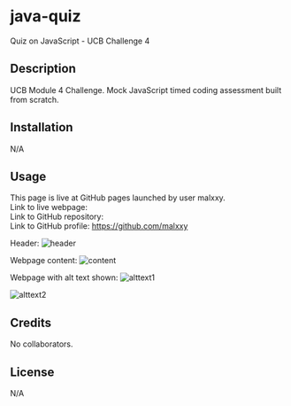 # java-quiz
Quiz on JavaScript - UCB Challenge 4

## Description

UCB Module 4 Challenge. Mock JavaScript timed coding assessment built from scratch. 

## Installation

N/A

## Usage

This page is live at GitHub pages launched by user malxxy.
<br>
Link to live webpage: 
<br>
Link to GitHub repository:
<br>
Link to GitHub profile: https://github.com/malxxy 
<br>

Header:
![header](./assets/images/main-page.png)

Webpage content:
![content](./assets/images/content-page.png)

Webpage with alt text shown:
![alttext1](./assets/images/alt-text-benefits.png)

![alttext2](./assets/images/alt-text-main.png)

## Credits

No collaborators.

## License

N/A